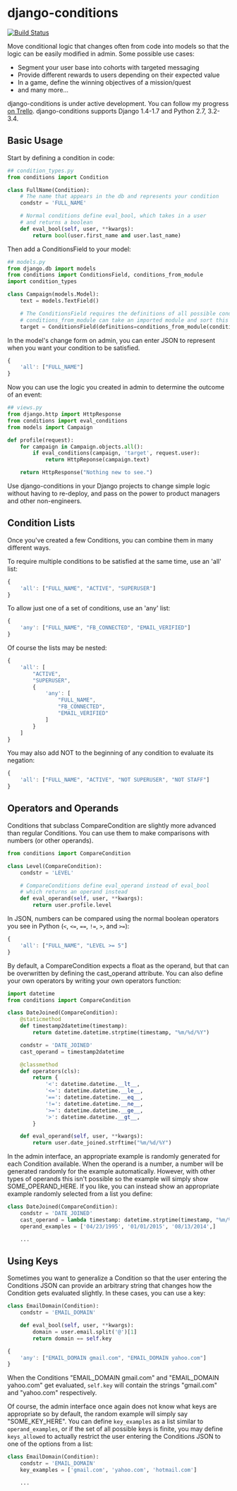 # django-conditions

[![Build Status](https://travis-ci.org/RevolutionTech/django-conditions.svg?branch=master)](https://travis-ci.org/RevolutionTech/django-conditions)

Move conditional logic that changes often from code into models so that the logic can be easily modified in admin. Some possible use cases:
- Segment your user base into cohorts with targeted messaging
- Provide different rewards to users depending on their expected value
- In a game, define the winning objectives of a mission/quest
- and many more...

django-conditions is under active development. You can follow my progress [on Trello](https://trello.com/b/XQnzHWYZ). django-conditions supports Django 1.4-1.7 and Python 2.7, 3.2-3.4.

## Basic Usage

Start by defining a condition in code:

```python
## condition_types.py
from conditions import Condition

class FullName(Condition):
    # The name that appears in the db and represents your condition
    condstr = 'FULL_NAME'

    # Normal conditions define eval_bool, which takes in a user
    # and returns a boolean
    def eval_bool(self, user, **kwargs):
        return bool(user.first_name and user.last_name)
```

Then add a ConditionsField to your model:

```python
## models.py
from django.db import models
from conditions import ConditionsField, conditions_from_module
import condition_types

class Campaign(models.Model):
    text = models.TextField()

    # The ConditionsField requires the definitions of all possible conditions
    # conditions_from_module can take an imported module and sort this out for you
    target = ConditionsField(definitions=conditions_from_module(condition_types))
```

In the model's change form on admin, you can enter JSON to represent when you want your condition to be satisfied.

```javascript
{
    'all': ["FULL_NAME"]
}
```

Now you can use the logic you created in admin to determine the outcome of an event:

```python
## views.py
from django.http import HttpResponse
from conditions import eval_conditions
from models import Campaign

def profile(request):
    for campaign in Campaign.objects.all():
        if eval_conditions(campaign, 'target', request.user):
            return HttpReponse(campaign.text)

    return HttpResponse("Nothing new to see.")
```

Use django-conditions in your Django projects to change simple logic without having to re-deploy, and pass on the power to product managers and other non-engineers.

## Condition Lists

Once you've created a few Conditions, you can combine them in many different ways.

To require multiple conditions to be satisfied at the same time, use an 'all' list:

```javascript
{
    'all': ["FULL_NAME", "ACTIVE", "SUPERUSER"]
}
```

To allow just one of a set of conditions, use an 'any' list:

```javascript
{
    'any': ["FULL_NAME", "FB_CONNECTED", "EMAIL_VERIFIED"]
}
```

Of course the lists may be nested:

```javascript
{
    'all': [
        "ACTIVE",
        "SUPERUSER",
        {
            'any': [
                "FULL_NAME",
                "FB_CONNECTED",
                "EMAIL_VERIFIED"
            ]
        }
    ]
}
```

You may also add NOT to the beginning of any condition to evaluate its negation:

```javascript
{
    'all': ["FULL_NAME", "ACTIVE", "NOT SUPERUSER", "NOT STAFF"]
}
```

## Operators and Operands

Conditions that subclass CompareCondition are slightly more advanced than regular Conditions. You can use them to make comparisons with numbers (or other operands).

```python
from conditions import CompareCondition

class Level(CompareCondition):
    condstr = 'LEVEL'

    # CompareConditions define eval_operand instead of eval_bool
    # which returns an operand instead
    def eval_operand(self, user, **kwargs):
        return user.profile.level
```

In JSON, numbers can be compared using the normal boolean operators you see in Python (`<`, `<=`, `==`, `!=`, `>`, and `>=`):

```javascript
{
    'all': ["FULL_NAME", "LEVEL >= 5"]
}
```

By default, a CompareCondition expects a float as the operand, but that can be overwritten by defining the cast_operand attribute. You can also define your own operators by writing your own operators function:

```python
import datetime
from conditions import CompareCondition

class DateJoined(CompareCondition):
    @staticmethod
    def timestamp2datetime(timestamp):
        return datetime.datetime.strptime(timestamp, "%m/%d/%Y")

    condstr = 'DATE_JOINED'
    cast_operand = timestamp2datetime

    @classmethod
    def operators(cls):
        return {
            '<': datetime.datetime.__lt__,
            '<=': datetime.datetime.__le__,
            '==': datetime.datetime.__eq__,
            '!=': datetime.datetime.__ne__,
            '>=': datetime.datetime.__ge__,
            '>': datetime.datetime.__gt__,
        }

    def eval_operand(self, user, **kwargs):
        return user.date_joined.strftime("%m/%d/%Y")
```

In the admin interface, an appropriate example is randomly generated for each Condition available. When the operand is a number, a number will be generated randomly for the example automatically. However, with other types of operands this isn't possible so the example will simply show SOME_OPERAND_HERE. If you like, you can instead show an appropriate example randomly selected from a list you define:

```python
class DateJoined(CompareCondition):
    condstr = 'DATE_JOINED'
    cast_operand = lambda timestamp: datetime.strptime(timestamp, "%m/%d/%Y")
    operand_examples = ['04/23/1995', '01/01/2015', '08/13/2014',]

    ...
```

## Using Keys

Sometimes you want to generalize a Condition so that the user entering the Conditions JSON can provide an arbitrary string that changes how the Condition gets evaluated slightly. In these cases, you can use a key:

```python
class EmailDomain(Condition):
    condstr = 'EMAIL_DOMAIN'

    def eval_bool(self, user, **kwargs):
        domain = user.email.split('@')[1]
        return domain == self.key
```

```javascript
{
    'any': ["EMAIL_DOMAIN gmail.com", "EMAIL_DOMAIN yahoo.com"]
}
```

When the Conditions "EMAIL_DOMAIN gmail.com" and "EMAIL_DOMAIN yahoo.com" get evaluated, `self.key` will contain the strings "gmail.com" and "yahoo.com" respectively.

Of course, the admin interface once again does not know what keys are appropriate so by default, the random example will simply say "SOME_KEY_HERE". You can define `key_examples` as a list similar to `operand_examples`, or if the set of all possible keys is finite, you may define `keys_allowed` to actually restrict the user entering the Conditions JSON to one of the options from a list:

```python
class EmailDomain(Condition):
    condstr = 'EMAIL_DOMAIN'
    key_examples = ['gmail.com', 'yahoo.com', 'hotmail.com']

    ...
```
